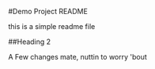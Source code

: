 #Demo Project README

this is a simple readme file

##Heading 2

A Few changes mate, nuttin to worry 'bout